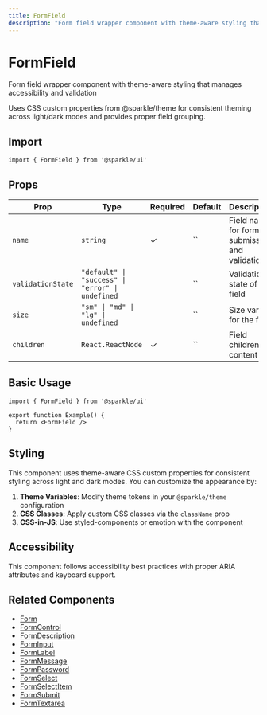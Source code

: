 ```yaml
---
title: FormField
description: "Form field wrapper component with theme-aware styling that manages accessibility and validation Uses CSS custom properties from @sparkle/theme for consistent theming across light/dark modes and provides proper field grouping."
---
```


# FormField

Form field wrapper component with theme-aware styling that manages accessibility and validation

Uses CSS custom properties from @sparkle/theme for consistent theming across light/dark modes and provides proper field grouping.

## Import

```tsx
import { FormField } from '@sparkle/ui'
```

## Props

| Prop | Type | Required | Default | Description |
| --- | --- | --- | --- | --- |
| `name` | `string` | ✓ | `` | Field name for form submission and validation |
| `validationState` | `"default" \| "success" \| "error" \| undefined` |  | `` | Validation state of the field |
| `size` | `"sm" \| "md" \| "lg" \| undefined` |  | `` | Size variant for the field |
| `children` | `React.ReactNode` | ✓ | `` | Field children content |

## Basic Usage

```tsx
import { FormField } from '@sparkle/ui'

export function Example() {
  return <FormField />
}
```

## Styling

This component uses theme-aware CSS custom properties for consistent styling across light and dark modes. You can customize the appearance by:

1. **Theme Variables**: Modify theme tokens in your `@sparkle/theme` configuration
2. **CSS Classes**: Apply custom CSS classes via the `className` prop
3. **CSS-in-JS**: Use styled-components or emotion with the component

## Accessibility

This component follows accessibility best practices with proper ARIA attributes and keyboard support.

## Related Components

- [Form](./form)
- [FormControl](./form-control)
- [FormDescription](./form-description)
- [FormInput](./form-input)
- [FormLabel](./form-label)
- [FormMessage](./form-message)
- [FormPassword](./form-password)
- [FormSelect](./form-select)
- [FormSelectItem](./form-select-item)
- [FormSubmit](./form-submit)
- [FormTextarea](./form-textarea)
